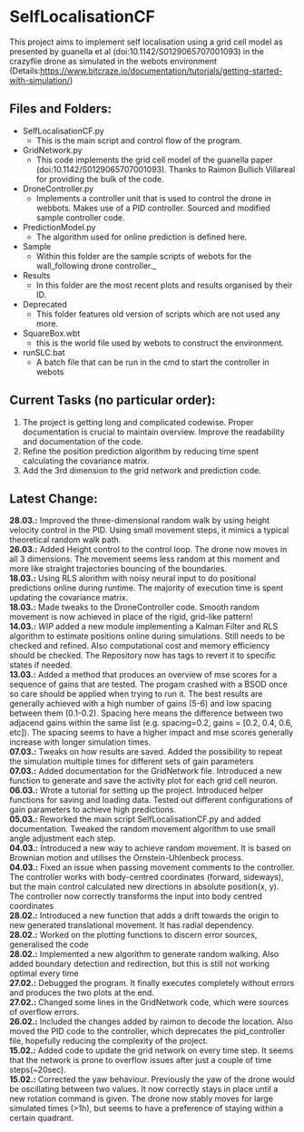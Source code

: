 # SelfLocalisationCF
This project aims to implement self localisation using a grid cell model as presented by guanella et al (doi:10.1142/S0129065707001093) in the crazyflie drone as simulated in the webots environment (Details:https://www.bitcraze.io/documentation/tutorials/getting-started-with-simulation/)

## Files and Folders:
 - SelfLocalisationCF.py
	- This is the main script and control flow of the program.
- GridNetwork.py
	- This code implements the grid cell model of the guanella paper (doi:10.1142/S0129065707001093). Thanks to Raimon Bullich Villareal for providing the bulk of the code.
- DroneController.py
	- Implements a controller unit that is used to control the drone in webbots. Makes use of a PID controller. Sourced and modified sample controller code.
- PredictionModel.py
	- The algorithm used for online prediction is defined here.
- Sample
	- Within this folder are the sample scripts of webots for the wall_following drone controller._ 
- Results
	- In this folder are the most recent plots and results organised by their ID.
- Deprecated
	- This folder features old version of scripts which are not used any more.
- SquareBox.wbt
	- this is the world file used by webots to construct the environment.
- runSLC.bat
	- A batch file that can be run in the cmd to start the controller in webots


## Current Tasks (no particular order):
1. The project is getting long and complicated codewise. Proper documentation is crucial to maintain overview. Improve the readability and documentation of the code.
3. Refine the position prediction algorithm by reducing time spent calculating the covariance matrix.
1. Add the 3rd dimension to the grid network and prediction code.


## Latest Change:
**28.03.:** Improved the three-dimensional random walk by using height velocity control in the PID. Using small movement steps, it mimics a typical theoretical random walk path. <br>
**26.03.:** Added Height control to the control loop. The drone now moves in all 3 dimensions. The movement seems less random at this moment and more like straight trajectories bouncing of the boundaries. <br>
**18.03.:** Using RLS alorithm with noisy neural input to do positional predictions online during runtime. The majority of execution time is spent updating the covariance matrix.<br>
**18.03.:** Made tweaks to the DroneController code. Smooth random movement is now achieved in place of the rigid, grid-like pattern!<br>
**14.03.:** _WIP_ added a new module implementing a Kalman Filter and RLS algorithm to estimate positions online during simulations. Still needs to be checked and refined. Also computational cost and memory efficiency should be checked. The Repository now has tags to revert it to specific states if needed.<br>
**13.03.:** Added a method that produces an overview of mse scores for a sequence of gains that are tested. The progam crashed with a BSOD once so care should be applied when trying to run it. The best results are generally achieved with a high number of gains (5-6) and low spacing between them (0.1-0.2). Spacing here means the difference between two adjacend gains within the same list (e.g. spacing=0.2, gains = [0.2, 0.4, 0.6, etc]). The spacing seems to have a higher impact and mse scores generally increase with longer simulation times.<br>
**07.03.:** Tweaks on how results are saved. Added the possibility to repeat the simulation multiple times for different sets of gain parameters<br>
**07.03.:** Added documentation for the GridNetwork file. Introduced a new function to generate and save the activity plot for each grid cell neuron.<br>
**06.03.:** Wrote a tutorial for setting up the project. Introduced helper functions for saving and loading data. Tested out different configurations of gain parameters to achieve high predictions.<br>
**05.03.:** Reworked the main script SelfLocalisationCF.py and added documentation. Tweaked the random movement algorithm to use small angle adjustment each step.<br>
**04.03.:** Introduced a new way to achieve random movement. It is based on Brownian motion and utilises the Ornstein-Uhlenbeck process.<br>
**04.03.:** Fixed an issue when passing movement comments to the controller. The controller works with body-centred coordinates (forward, sideways), but the main control calculated new directions in absolute position(x, y). The controller now correctly transforms the input into body centred coordinates<br>
**28.02.:** Introduced a new function that adds a drift towards the origin to new generated translational movement. It has radial dependency.<br>
**28.02.:** Worked on the plotting functions to discern error sources, generalised the code<br>
**28.02.:** Implemented a new algorithm to generate random walking. Also added boundary detection and redirection, but this is still not working optimal every time<br>
**27.02.:** Debugged the program. It finally executes completely without errors and produces the two plots at the end.<br>
**27.02.:** Changed some lines in the GridNetwork code, which were sources of overflow errors.<br>
**26.02.:** Included the changes added by raimon to decode the location. Also moved the PID code to the controller, which deprecates the pid_controller file, hopefully reducing the complexity of the project.<br>
**15.02.:** Added code to update the grid network on every time step. It seems that the network is prone to overflow issues after just a couple of time steps(~20sec).<br>
**15.02.:** Corrected the yaw behaviour. Previously the yaw of the drone would be oscillating between two values. It now correctly stays in place until a new rotation command is given. The drone now stably moves for large simulated times (>1h), but seems to have a preference of staying within a certain quadrant.


